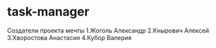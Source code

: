 # task-manager

Создатели проекта мечты 
1.Жоголь Александр
2.Кнырович Алексей
3.Хворостова Анастасия
4.Кубор Валерия
